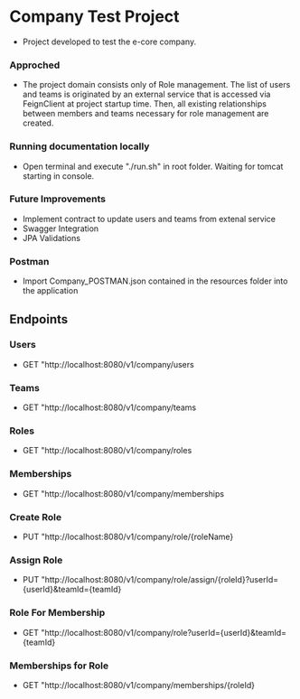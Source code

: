 # Company Test Project
- Project developed to test the e-core company.

### Approched
- The project domain consists only of Role management.
The list of users and teams is originated by an external service that is accessed 
via FeignClient at project startup time. Then, all existing relationships between members and teams necessary for role management are created.

### Running documentation locally
- Open terminal and execute "./run.sh" in root folder. Waiting for tomcat starting in console. 

### Future Improvements
- Implement contract to update users and teams from extenal service
- Swagger Integration
- JPA Validations

### Postman
- Import Company_POSTMAN.json contained in the resources folder into the application

## Endpoints
### Users
- GET "http://localhost:8080/v1/company/users
### Teams
- GET "http://localhost:8080/v1/company/teams
### Roles
- GET "http://localhost:8080/v1/company/roles
### Memberships
- GET "http://localhost:8080/v1/company/memberships
### Create Role
- PUT "http://localhost:8080/v1/company/role/{roleName}
### Assign Role
- PUT "http://localhost:8080/v1/company/role/assign/{roleId}?userId={userId}&teamId={teamId}
### Role For Membership
- GET "http://localhost:8080/v1/company/role?userId={userId}&teamId={teamId}
### Memberships for Role
- GET "http://localhost:8080/v1/company/memberships/{roleId}

